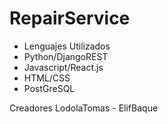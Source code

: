 # RepairService
- Lenguajes Utilizados
- Python/DjangoREST
- Javascript/React.js
- HTML/CSS
- PostGreSQL


Creadores LodolaTomas - ElifBaque
